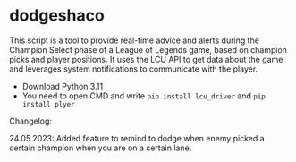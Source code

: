 # dodgeshaco
This script is a tool to provide real-time advice and alerts during the Champion Select phase of a League of Legends game, based on champion picks and player positions. It uses the LCU API to get data about the game and leverages system notifications to communicate with the player.

- Download Python 3.11
- You need to open CMD and write `pip install lcu_driver` and `pip install plyer`

Changelog:

24.05.2023: Added feature to remind to dodge when enemy picked a certain champion when you are on a certain lane.
